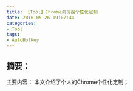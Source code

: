 ```yaml
---
title: 【Tool】Chrome浏览器个性化定制
date: 2016-05-26 19:07:44
categories:
- Tool
tags:
- AutoHotKey
---
```


## 摘要：
主要内容：
本文介绍了个人的Chrome个性化定制；

<!--more-->

